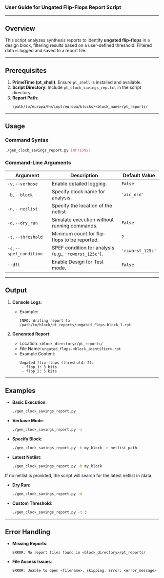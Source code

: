 ### User Guide for Ungated Flip-Flops Report Script

---

## Overview
This script analyzes synthesis reports to identify **ungated flip-flops** in a design block, filtering results based on a user-defined threshold. Filtered data is logged and saved to a report file.

---

## Prerequisites
1. **PrimeTime (pt_shell)**: Ensure `pt_shell` is installed and available.
2. **Script Directory**: Include `pt_clock_savings_rep.tcl` in the script directory.
3. **Report Path**:
   ```
   /path/to/europa/hw/impl/europa/blocks/<block_name>/pt_reports/
   ```

---

## Usage

### Command Syntax
```bash
./gen_clock_savings_report.py [OPTIONS]
```

### Command-Line Arguments

| Argument                | Description                                           | Default Value      |
|-------------------------|-------------------------------------------------------|--------------------|
| `-v`, `--verbose`       | Enable detailed logging.                              | `False`            |
| `-b`, `--block`         | Specify block name for analysis.                      | `'aic_did'`        |
| `-n`, `--netlist`       | Specify the location of the netlist                   |                    |
| `-d`, `--dry_run`       | Simulate execution without running commands.          | `False`            |
| `-t`, `--threshold`     | Minimum count for flip-flops to be reported.          | `2`                |
| `-s`, `--spef_condition`| SPEF condition for analysis (e.g., `'rcworst_125c'`). | `'rcworst_125c'`   |
| `--dft`                 | Enable Design for Test mode.                          | `False`            |

---

## Output

1. **Console Logs**:
   - Example:
     ```
     INFO: Writing report to /path/to/block/pt_reports/ungated_flops.block_1.rpt
     ```

2. **Generated Report**:
   - Location: `<block_directory>/pt_reports/`
   - File Name: `ungated_flops.<block_identifier>.rpt`
   - Example Content:
     ```
     Ungated flip-flops (threshold: 2):
      - flop_1: 3 bits
      - flop_2: 5 bits
     ```

---

## Examples

- **Basic Execution**:
  ```bash
  ./gen_clock_savings_report.py
  ```

- **Verbose Mode**:
  ```bash
  ./gen_clock_savings_report.py -v
  ```

- **Specify Block**:
  ```bash
  ./gen_clock_savings_report.py -b my_block -n netlist_path
  ```

- **Latest Netlist**:
  ```bash
  ./gen_clock_savings_report.py -b my_block
  ```
If no netlist is provided, the script will search for the latest netlist in /data.

- **Dry Run**:
  ```bash
  ./gen_clock_savings_report.py -d
  ```

- **Custom Threshold**:
  ```bash
  ./gen_clock_savings_report.py -t 3
  ```

---

## Error Handling

- **Missing Reports**:
  ```
  ERROR: No report files found in <block_directory>/pt_reports/
  ```
- **File Access Issues**:
  ```
  ERROR: Unable to open <filename>, skipping. Error: <error_message>
  ```
